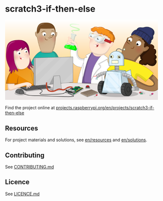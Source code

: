 # scratch3-if-then-else

![scratch3-if-then-else](banner.png)

Find the project online at [projects.raspberrypi.org/en/projects/scratch3-if-then-else](https://projects.raspberrypi.org/en/projects/scratch3-if-then-else)

## Resources
For project materials and solutions, see [en/resources](https://github.com/raspberrypilearning/scratch3-if-then-else/tree/master/en/resources) and [en/solutions](https://github.com/raspberrypilearning/scratch3-if-then-else/tree/master/en/solutions).

## Contributing
See [CONTRIBUTING.md](CONTRIBUTING.md)

## Licence
 See [LICENCE.md](LICENCE.md)
